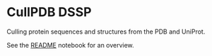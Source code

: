 # CullPDB DSSP
Culling protein sequences and structures from the PDB and UniProt.

See the [README](./README.ipynb) notebook for an overview.

